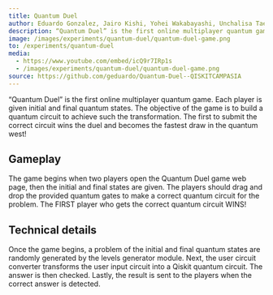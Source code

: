 ```yaml
---
title: Quantum Duel
author: Eduardo Gonzalez, Jairo Kishi, Yohei Wakabayashi, Unchalisa Taetragool, Daniel Serrano
description: “Quantum Duel” is the first online multiplayer quantum game. Two players compete to be the fastest on writing a quantum circuit.
image: /images/experiments/quantum-duel/quantum-duel-game.png
to: /experiments/quantum-duel
media:
  - https://www.youtube.com/embed/icQ9r7IRp1s
  - /images/experiments/quantum-duel/quantum-duel-game.png
source: https://github.com/geduardo/Quantum-Duel--QISKITCAMPASIA
---
```

“Quantum Duel” is the first online multiplayer quantum game. Each player is given initial and final quantum states. The objective of the game is to build a quantum circuit to achieve such the transformation. The first to submit the correct circuit wins the duel and becomes the fastest draw in the quantum west!

## Gameplay

The game begins when two players open the Quantum Duel game web page, then the initial and final states are given.
The players should drag and drop the provided quantum gates to make a correct quantum circuit for the problem.
The FIRST player who gets the correct quantum circuit WINS!

## Technical details

Once the game begins, a problem of the initial and final quantum states are randomly generated by the levels generator module. Next, the user circuit converter transforms the user input circuit into a Qiskit quantum circuit. The answer is then checked. Lastly, the result is sent to the players when the correct answer is detected.